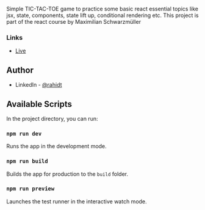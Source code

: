 Simple TIC-TAC-TOE game to practice some basic react essential topics like jsx, state, components, state lift up, conditional rendering etc. This project is part of the react course by Maximilian Schwarzmüller

### Links

- [Live](https://tic-tac-toe-rahidt.netlify.app/)

## Author

- LinkedIn - [@rahidt](https://www.linkedin.com/in/rahidt/)

## Available Scripts

In the project directory, you can run:

### `npm run dev`

Runs the app in the development mode.

### `npm run build`

Builds the app for production to the `build` folder.

### `npm run preview`

Launches the test runner in the interactive watch mode.
